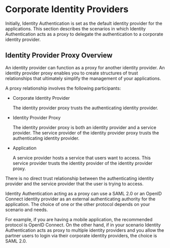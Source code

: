 <!-- loio19f3eca47db643b6aad448b5dc1075ad -->

# Corporate Identity Providers

Initially, Identity Authentication is set as the default identity provider for the applications. This section describes the scenarios in which Identity Authentication acts as a proxy to delegate the authentication to a corporate identity provider.



## Identity Provider Proxy Overview

An identity provider can function as a proxy for another identity provider. An identity provider proxy enables you to create structures of trust relationships that ultimately simplify the management of your applications.

A proxy relationship involves the following participants:

-   Corporate Identity Provider

    The identity provider proxy trusts the authenticating identity provider.

-   Identity Provider Proxy

    The identity provider proxy is both an identity provider and a service provider. The service provider of the identity provider proxy trusts the authenticating identity provider.

-   Application

    A service provider hosts a service that users want to access. This service provider trusts the identity provider of the identity provider proxy.


There is no direct trust relationship between the authenticating identity provider and the service provider that the user is trying to access.

Identity Authentication acting as a proxy can use a SAML 2.0 or an OpenID Connect identity provider as an external authenticating authority for the application. The choice of one or the other protocol depends on your scenario and needs.

For example, if you are having a mobile application, the recommended protocol is OpenID Connect. On the other hand, if in your scenario Identity Authentication acts as proxy to multiple identity providers and you allow the partner users to login via their corporate identity providers, the choice is SAML 2.0.

